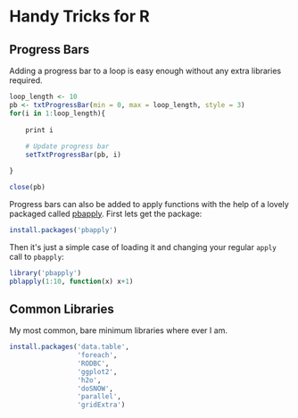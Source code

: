 # Handy Tricks for R

## Progress Bars

Adding a progress bar to a loop is easy enough without any extra libraries required.
```R
loop_length <- 10
pb <- txtProgressBar(min = 0, max = loop_length, style = 3)
for(i in 1:loop_length){
	
	print i
	
	# Update progress bar
	setTxtProgressBar(pb, i)

}

close(pb)
```

Progress bars can also be added to apply functions with the help of a lovely packaged called [pbapply](https://jekyllrb.com/). First lets get the package:
```R
install.packages('pbapply')
```

Then it's just a simple case of loading it and changing your regular `apply` call to `pbapply`:
```R
library('pbapply')
pblapply(1:10, function(x) x+1)
```

## Common Libraries

My most common, bare minimum libraries where ever I am.

```R
install.packages('data.table',
                 'foreach',
                 'RODBC',
                 'ggplot2',
                 'h2o',
                 'doSNOW',
                 'parallel',
                 'gridExtra')
```
